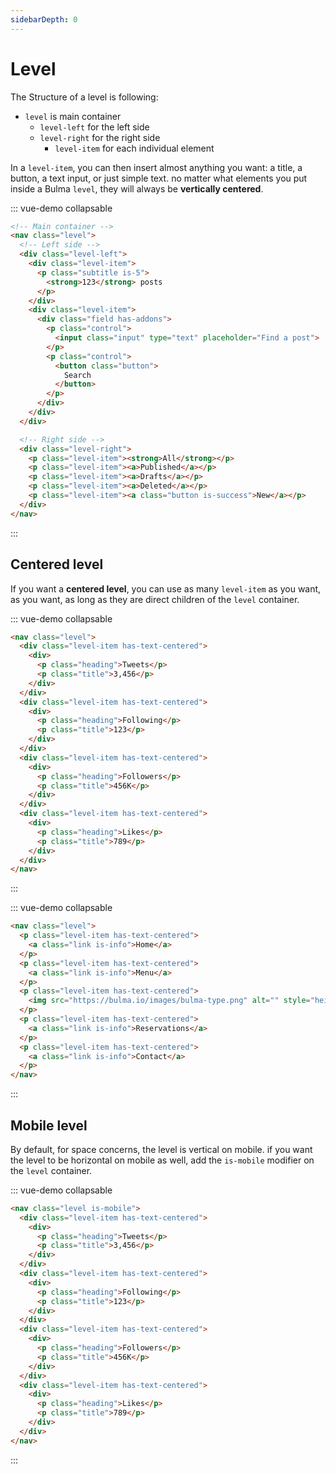 ```yaml
---
sidebarDepth: 0
---
```


# Level

The Structure of a level is following:

- `level` is main container
  - `level-left` for the left side
  - `level-right` for the right side
    - `level-item` for each individual element

In a `level-item`, you can then insert almost anything you want:
a title, a button, a text input, or just simple text.
no matter what elements you put inside a Bulma `level`,
they will always be **vertically centered**.

::: vue-demo collapsable
``` html
<!-- Main container -->
<nav class="level">
  <!-- Left side -->
  <div class="level-left">
    <div class="level-item">
      <p class="subtitle is-5">
        <strong>123</strong> posts
      </p>
    </div>
    <div class="level-item">
      <div class="field has-addons">
        <p class="control">
          <input class="input" type="text" placeholder="Find a post">
        </p>
        <p class="control">
          <button class="button">
            Search
          </button>
        </p>
      </div>
    </div>
  </div>

  <!-- Right side -->
  <div class="level-right">
    <p class="level-item"><strong>All</strong></p>
    <p class="level-item"><a>Published</a></p>
    <p class="level-item"><a>Drafts</a></p>
    <p class="level-item"><a>Deleted</a></p>
    <p class="level-item"><a class="button is-success">New</a></p>
  </div>
</nav>
```
:::

## Centered level

If you want a **centered level**, you can use as many `level-item` as you want,
as you want, as long as they are direct children of the `level` container.

::: vue-demo collapsable
``` html
<nav class="level">
  <div class="level-item has-text-centered">
    <div>
      <p class="heading">Tweets</p>
      <p class="title">3,456</p>
    </div>
  </div>
  <div class="level-item has-text-centered">
    <div>
      <p class="heading">Following</p>
      <p class="title">123</p>
    </div>
  </div>
  <div class="level-item has-text-centered">
    <div>
      <p class="heading">Followers</p>
      <p class="title">456K</p>
    </div>
  </div>
  <div class="level-item has-text-centered">
    <div>
      <p class="heading">Likes</p>
      <p class="title">789</p>
    </div>
  </div>
</nav>
```
:::

::: vue-demo collapsable
``` html
<nav class="level">
  <p class="level-item has-text-centered">
    <a class="link is-info">Home</a>
  </p>
  <p class="level-item has-text-centered">
    <a class="link is-info">Menu</a>
  </p>
  <p class="level-item has-text-centered">
    <img src="https://bulma.io/images/bulma-type.png" alt="" style="height: 30px;">
  </p>
  <p class="level-item has-text-centered">
    <a class="link is-info">Reservations</a>
  </p>
  <p class="level-item has-text-centered">
    <a class="link is-info">Contact</a>
  </p>
</nav>
```
:::

## Mobile level

By default, for space concerns, the level is vertical on mobile.
if you want the level to be horizontal on mobile as well,
add the `is-mobile` modifier on the `level` container.

::: vue-demo collapsable
``` html
<nav class="level is-mobile">
  <div class="level-item has-text-centered">
    <div>
      <p class="heading">Tweets</p>
      <p class="title">3,456</p>
    </div>
  </div>
  <div class="level-item has-text-centered">
    <div>
      <p class="heading">Following</p>
      <p class="title">123</p>
    </div>
  </div>
  <div class="level-item has-text-centered">
    <div>
      <p class="heading">Followers</p>
      <p class="title">456K</p>
    </div>
  </div>
  <div class="level-item has-text-centered">
    <div>
      <p class="heading">Likes</p>
      <p class="title">789</p>
    </div>
  </div>
</nav>
```
:::
